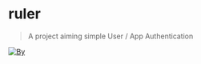 # ruler

> A project aiming simple User / App Authentication

[![By](https://badgen.net/badge/Made%20with%20love/by%20GutiNicolas/red?icon=kofi)](https://github.com/ruler)

